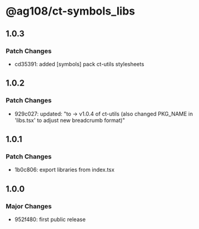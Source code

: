 # @ag108/ct-symbols_libs

## 1.0.3

### Patch Changes

- cd35391: added [symbols] pack ct-utils stylesheets

## 1.0.2

### Patch Changes

- 929c027: updated: "to -> v1.0.4 of ct-utils (also changed PKG_NAME in 'libs.tsx' to adjust new breadcrumb format)"

## 1.0.1

### Patch Changes

- 1b0c806: export libraries from index.tsx

## 1.0.0

### Major Changes

- 952f480: first public release
